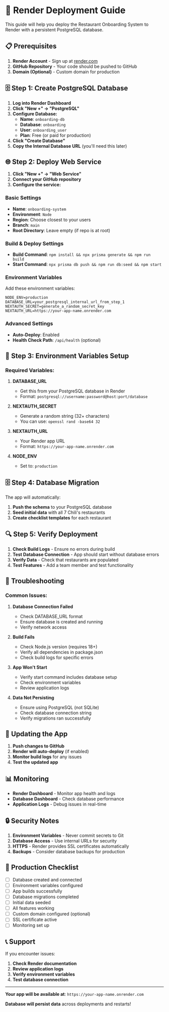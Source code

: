 # 🚀 Render Deployment Guide

This guide will help you deploy the Restaurant Onboarding System to Render with a persistent PostgreSQL database.

## 📋 Prerequisites

1. **Render Account** - Sign up at [render.com](https://render.com)
2. **GitHub Repository** - Your code should be pushed to GitHub
3. **Domain (Optional)** - Custom domain for production

## 🗄️ Step 1: Create PostgreSQL Database

1. **Log into Render Dashboard**
2. **Click "New +" → "PostgreSQL"**
3. **Configure Database:**
   - **Name**: `onboarding-db`
   - **Database**: `onboarding`
   - **User**: `onboarding_user`
   - **Plan**: Free (or paid for production)
4. **Click "Create Database"**
5. **Copy the Internal Database URL** (you'll need this later)

## 🌐 Step 2: Deploy Web Service

1. **Click "New +" → "Web Service"**
2. **Connect your GitHub repository**
3. **Configure the service:**

### Basic Settings
- **Name**: `onboarding-system`
- **Environment**: `Node`
- **Region**: Choose closest to your users
- **Branch**: `main`
- **Root Directory**: Leave empty (if repo is at root)

### Build & Deploy Settings
- **Build Command**: `npm install && npx prisma generate && npm run build`
- **Start Command**: `npx prisma db push && npm run db:seed && npm start`

### Environment Variables
Add these environment variables:

```
NODE_ENV=production
DATABASE_URL=your_postgresql_internal_url_from_step_1
NEXTAUTH_SECRET=generate_a_random_secret_key
NEXTAUTH_URL=https://your-app-name.onrender.com
```

### Advanced Settings
- **Auto-Deploy**: Enabled
- **Health Check Path**: `/api/health` (optional)

## 🔧 Step 3: Environment Variables Setup

### Required Variables:

1. **DATABASE_URL**
   - Get this from your PostgreSQL database in Render
   - Format: `postgresql://username:password@host:port/database`

2. **NEXTAUTH_SECRET**
   - Generate a random string (32+ characters)
   - You can use: `openssl rand -base64 32`

3. **NEXTAUTH_URL**
   - Your Render app URL
   - Format: `https://your-app-name.onrender.com`

4. **NODE_ENV**
   - Set to: `production`

## 🗄️ Step 4: Database Migration

The app will automatically:
1. **Push the schema** to your PostgreSQL database
2. **Seed initial data** with all 7 Chili's restaurants
3. **Create checklist templates** for each restaurant

## 🔍 Step 5: Verify Deployment

1. **Check Build Logs** - Ensure no errors during build
2. **Test Database Connection** - App should start without database errors
3. **Verify Data** - Check that restaurants are populated
4. **Test Features** - Add a team member and test functionality

## 🚨 Troubleshooting

### Common Issues:

1. **Database Connection Failed**
   - Check DATABASE_URL format
   - Ensure database is created and running
   - Verify network access

2. **Build Fails**
   - Check Node.js version (requires 18+)
   - Verify all dependencies in package.json
   - Check build logs for specific errors

3. **App Won't Start**
   - Verify start command includes database setup
   - Check environment variables
   - Review application logs

4. **Data Not Persisting**
   - Ensure using PostgreSQL (not SQLite)
   - Check database connection string
   - Verify migrations ran successfully

## 🔄 Updating the App

1. **Push changes to GitHub**
2. **Render will auto-deploy** (if enabled)
3. **Monitor build logs** for any issues
4. **Test the updated app**

## 📊 Monitoring

- **Render Dashboard** - Monitor app health and logs
- **Database Dashboard** - Check database performance
- **Application Logs** - Debug issues in real-time

## 🔒 Security Notes

1. **Environment Variables** - Never commit secrets to Git
2. **Database Access** - Use internal URLs for security
3. **HTTPS** - Render provides SSL certificates automatically
4. **Backups** - Consider database backups for production

## 🎯 Production Checklist

- [ ] Database created and connected
- [ ] Environment variables configured
- [ ] App builds successfully
- [ ] Database migrations completed
- [ ] Initial data seeded
- [ ] All features working
- [ ] Custom domain configured (optional)
- [ ] SSL certificate active
- [ ] Monitoring set up

## 📞 Support

If you encounter issues:
1. **Check Render documentation**
2. **Review application logs**
3. **Verify environment variables**
4. **Test database connection**

---

**Your app will be available at**: `https://your-app-name.onrender.com`

**Database will persist data** across deployments and restarts! 
